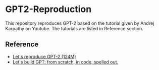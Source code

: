 # GPT2-Reproduction
This repository reproduces GPT-2 based on the tutorial given by Andrej Karpathy on Youtube. The tutorials are listed in Reference section.

## Reference
- [Let's reproduce GPT-2 (124M)]("https://www.youtube.com/watch?v=l8pRSuU81PU")
- [Let's build GPT: from scratch, in code, spelled out.]("https://www.youtube.com/watch?v=kCc8FmEb1nY")
